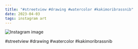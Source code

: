 ```yaml
---
title: "#streetview #drawing #watercolor #kakimoribrassnib"
date: 2023-04-03
tags: instagram art
---
```


![Instagram image](/media/338949826_736477091531719_8925320838182379668_n_18068757835371089.jpg)

#streetview #drawing #watercolor #kakimoribrassnib
